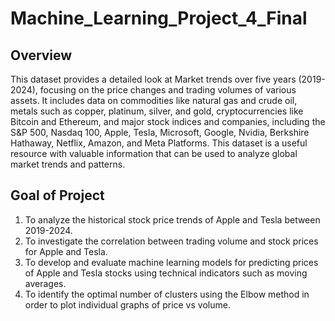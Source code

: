 # Machine_Learning_Project_4_Final

## Overview
This dataset provides a detailed look at Market trends over five years (2019-2024), focusing on the price changes and trading volumes of various assets. It includes data on commodities like natural gas and crude oil, metals such as copper, platinum, silver, and gold, cryptocurrencies like Bitcoin and Ethereum, and major stock indices and companies, including the S&P 500, Nasdaq 100, Apple, Tesla, Microsoft, Google, Nvidia, Berkshire Hathaway, Netflix, Amazon, and Meta Platforms. This dataset is a useful resource with valuable information that can be used to analyze global market trends and patterns.

## Goal of Project 
1. To analyze the historical stock price trends of Apple and Tesla between 2019-2024.
2. To investigate the correlation between trading volume and stock prices for Apple and Tesla.
3. To develop and evaluate machine learning models for predicting prices of Apple and Tesla stocks using technical indicators such as moving averages.
4. To identify the optimal number of clusters using the Elbow method in order to plot individual graphs of price vs volume.

